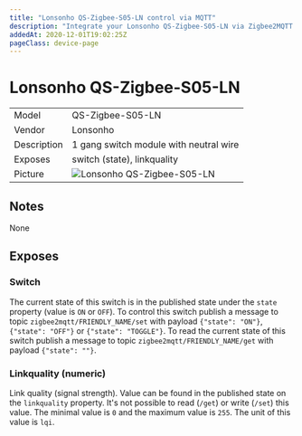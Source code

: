 ```yaml
---
title: "Lonsonho QS-Zigbee-S05-LN control via MQTT"
description: "Integrate your Lonsonho QS-Zigbee-S05-LN via Zigbee2MQTT with whatever smart home infrastructure you are using without the vendors bridge or gateway."
addedAt: 2020-12-01T19:02:25Z
pageClass: device-page
---
```


<!-- !!!! -->
<!-- ATTENTION: This file is auto-generated through docgen! -->
<!-- You can only edit the "## Notes"-Section till next h1 (#) or h2 heading (##). -->
<!-- Do NOT use h1 or h2 heading within "## Notes"-Section. -->
<!-- !!!! -->

# Lonsonho QS-Zigbee-S05-LN

|     |     |
|-----|-----|
| Model | QS-Zigbee-S05-LN  |
| Vendor  | Lonsonho  |
| Description | 1 gang switch module with neutral wire |
| Exposes | switch (state), linkquality |
| Picture | ![Lonsonho QS-Zigbee-S05-LN](https://www.zigbee2mqtt.io/images/devices/QS-Zigbee-S05-LN.jpg) |


<!-- Notes BEGIN: You can edit here -->
## Notes

None

<!-- Notes END: Do not edit below this line -->



## Exposes

### Switch 
The current state of this switch is in the published state under the `state` property (value is `ON` or `OFF`).
To control this switch publish a message to topic `zigbee2mqtt/FRIENDLY_NAME/set` with payload `{"state": "ON"}`, `{"state": "OFF"}` or `{"state": "TOGGLE"}`.
To read the current state of this switch publish a message to topic `zigbee2mqtt/FRIENDLY_NAME/get` with payload `{"state": ""}`.

### Linkquality (numeric)
Link quality (signal strength).
Value can be found in the published state on the `linkquality` property.
It's not possible to read (`/get`) or write (`/set`) this value.
The minimal value is `0` and the maximum value is `255`.
The unit of this value is `lqi`.

